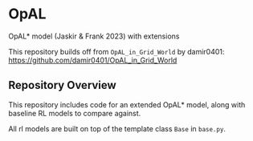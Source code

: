 # OpAL
OpAL* model (Jaskir &amp; Frank 2023) with extensions

This repository builds off from `OpAL_in_Grid_World` by damir0401: https://github.com/damir0401/OpAL_in_Grid_World

## Repository Overview

This repository includes code for an extended OpAL* model, along with baseline RL models to compare against.

All rl models are built on top of the template class `Base` in `base.py`.
